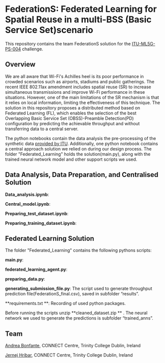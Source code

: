 # FederationS: Federated Learning for Spatial Reuse in a multi-BSS (Basic Service Set)scenario 

This repository contains the team FederationS solution for the [ITU-ML5G-PS-004](https://www.upf.edu/web/wnrg/2021-edition) challenge. 

## Overview

We are all aware that Wi-Fi's Achilles heel is its poor performance in crowded scenarios such as airports, stadiums and public gatherings. The recent IEEE 802.11ax amendment includes spatial reuse (SR) to increase simultaneous transmissions and improve Wi-Fi performance in these situations. However,
one of the main limitations of the SR mechanism is that it relies on local information, limiting the effectiveness of this technique. The solution in this repository proposes a distributed method based on Federated Learning (FL), which enables the selection of the best Overlapping Basic Service Set (OBSS)-Preamble Detection(PD) configuration by predicting the achievable throughput and without transferring data to a central server. 

The python notebooks contain the data analysis the pre-processing of the synthetic data [provided by ITU](https://zenodo.org/record/5352060#.YZ0Q7NbP23J). Additionally, one python notebook contains a central approach solution we relied on during our design process. The folder "Federated_Learning" holds the solution(main.py), along with the trained neural network model and other support scripts we used.



## Data Analysis, Data Preparation, and Centralised Solution

**Data_analysis.ipynb**: 

**Central_model.ipynb**:

**Preparing_test_dataset.ipynb**:

**Preparing_training_dataset.ipynb**:


## Federated Learning Solution

The folder "Federated_Learning"  contains the following pythons scripts:

**main.py**:

**federated_learning_agent.py**:

**preparing_data.py**:

**generating_submission_file.py**: The script used to generate throughput prediction file(FederationS_final.csv), saved in subfolder “results”. 

**requirements.txt **: Recording of used python packages.

Before running the scripts unzip **cleaned_dataset.zip ** . The neural network we used to generate the predictions is subfolder “trained_anns”.

## Team

[Andrea Bonfante](https://www.linkedin.com/in/andreabonfante/), CONNECT Centre, Trinity College Dublin, Ireland

[Jernej Hribar](https://www.linkedin.com/in/jernej-hribar/), CONNECT Centre, Trinity College Dublin, Ireland